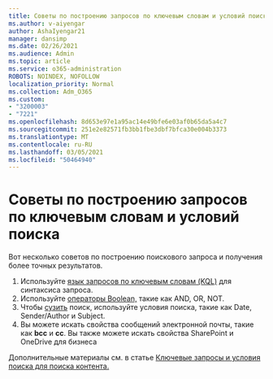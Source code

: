 ```yaml
---
title: Советы по построению запросов по ключевым словам и условий поиска
ms.author: v-aiyengar
author: AshaIyengar21
manager: dansimp
ms.date: 02/26/2021
ms.audience: Admin
ms.topic: article
ms.service: o365-administration
ROBOTS: NOINDEX, NOFOLLOW
localization_priority: Normal
ms.collection: Adm_O365
ms.custom:
- "3200003"
- "7221"
ms.openlocfilehash: 8d653e97e1a95ac14e49bfe6e03af0b65da5a4c7
ms.sourcegitcommit: 251e2e82571fb3bb1fbe3dbf7bfca30e004b3373
ms.translationtype: MT
ms.contentlocale: ru-RU
ms.lasthandoff: 03/05/2021
ms.locfileid: "50464940"
---
```

# <a name="tips-for-building-keyword-queries-and-search-conditions"></a>Советы по построению запросов по ключевым словам и условий поиска

Вот несколько советов по построению поискового запроса и получения более точных результатов.

1. Используйте [язык запросов по ключевым словам (KQL)](https://go.microsoft.com/fwlink/?linkid=2101591) для синтаксиса запроса.
1. Используйте [операторы Boolean,](https://go.microsoft.com/fwlink/?linkid=2101592) такие как AND, OR, NOT.
1. Чтобы [сузить](https://go.microsoft.com/fwlink/?linkid=2102410) поиск, используйте условия поиска, такие как Date, Sender/Author и Subject.
1. Вы можете искать свойства сообщений электронной почты, такие как **bcc** и **cc**. Вы также можете искать свойства SharePoint и OneDrive для бизнеса

Дополнительные материалы см. в статье [Ключевые запросы и условия поиска для поиска контента.](https://go.microsoft.com/fwlink/?linkid=2102411)
